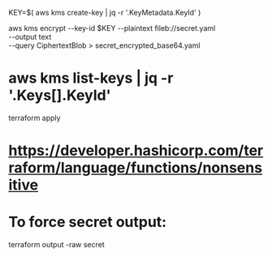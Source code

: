 
KEY=$( aws kms create-key | jq -r '.KeyMetadata.KeyId' )

aws kms encrypt --key-id $KEY --plaintext fileb://secret.yaml \
    --output text \
    --query CiphertextBlob > secret_encrypted_base64.yaml

#  aws kms list-keys | jq -r '.Keys[].KeyId'

terraform apply

# https://developer.hashicorp.com/terraform/language/functions/nonsensitive

# To force secret output:
terraform output -raw secret




